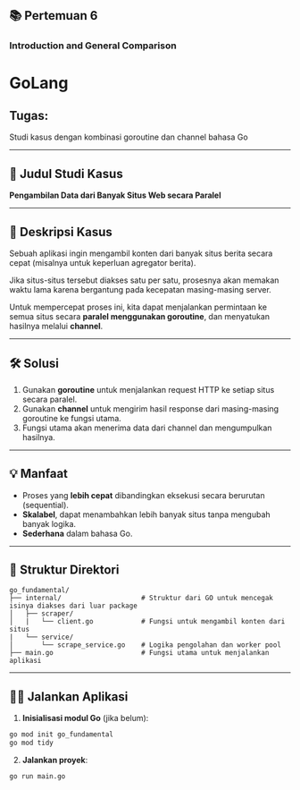 ## 📚 **Pertemuan 6**  
### **Introduction and General Comparison**  
# **GoLang**  

## Tugas:  
Studi kasus dengan kombinasi goroutine dan channel bahasa Go  

---

## 📌 **Judul Studi Kasus**  
**Pengambilan Data dari Banyak Situs Web secara Paralel**

---

## 🧩 **Deskripsi Kasus**  

Sebuah aplikasi ingin mengambil konten dari banyak situs berita secara cepat (misalnya untuk keperluan agregator berita).  

Jika situs-situs tersebut diakses satu per satu, prosesnya akan memakan waktu lama karena bergantung pada kecepatan masing-masing server.

Untuk mempercepat proses ini, kita dapat menjalankan permintaan ke semua situs secara **paralel menggunakan goroutine**, dan menyatukan hasilnya melalui **channel**.

---

## 🛠️ **Solusi**

1. Gunakan **goroutine** untuk menjalankan request HTTP ke setiap situs secara paralel.
2. Gunakan **channel** untuk mengirim hasil response dari masing-masing goroutine ke fungsi utama.
3. Fungsi utama akan menerima data dari channel dan mengumpulkan hasilnya.

---

## 💡 **Manfaat**

- Proses yang **lebih cepat** dibandingkan eksekusi secara berurutan (sequential).
- **Skalabel**, dapat menambahkan lebih banyak situs tanpa mengubah banyak logika.
- **Sederhana** dalam bahasa Go.

---

## 📁 **Struktur Direktori**

```
go_fundamental/
├── internal/                    # Struktur dari GO untuk mencegak isinya diakses dari luar package
│   ├── scraper/
│   |   └── client.go            # Fungsi untuk mengambil konten dari situs
|   └── service/
│       └── scrape_service.go    # Logika pengolahan dan worker pool
├── main.go                      # Fungsi utama untuk menjalankan aplikasi
```

---

## 🏃‍♂️ **Jalankan Aplikasi**

1. **Inisialisasi modul Go** (jika belum):
```bash
go mod init go_fundamental
go mod tidy
```

2. **Jalankan proyek**:
```bash
go run main.go
```

